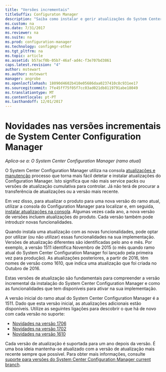 ```yaml
---
title: "Versões incrementais"
titleSuffix: Configuraton Manager
description: "Saiba como instalar e gerir atualizações do System Center Configuration Manager."
ms.custom: na
ms.date: 7/31/2017
ms.reviewer: na
ms.suite: na
ms.prod: configuration-manager
ms.technology: configmgr-other
ms.tgt_pltfrm: na
ms.topic: article
ms.assetid: b57acf0b-05b7-46af-ad4c-f3e707bd3861
caps.latest.revision: "4"
author: mstewart
ms.author: mstewart
manager: angrobe
ms.openlocfilehash: 18090d4602b410e05686daa0237410c8c931ee17
ms.sourcegitcommit: 7fe45ff75f05f7cc03ad021db8119791abe18049
ms.translationtype: MT
ms.contentlocale: pt-PT
ms.lasthandoff: 12/01/2017
---
```

# <a name="whats-new-in-system-center-configuration-manager-incremental-versions"></a>Novidades nas versões incrementais de System Center Configuration Manager

*Aplica-se a: O System Center Configuration Manager (ramo atual)*




 O System Center Configuration Manager utiliza na consola [atualizações e manutenção](/sccm/core/servers/manage/updates) processo que torna mais fácil detetar e instalar atualizações do Configuration Manager. Isto significa que não mais service packs ou versões de atualização cumulativa para controlar. Já não terá de procurar a transferência de atualizações ou a versão mais recente.

 Em vez disso, para atualizar o produto para uma nova versão do ramo atual, utilizar a consola do Configuration Manager para localizar e, em seguida, [instalar atualizações na consola](../../../core/servers/manage/install-in-console-updates.md). Algumas vezes cada ano, a nova versão de versões incluem atualizações do produto. Cada versão também pode introduzir novas funcionalidades.  

 Quando instala uma atualização com as novas funcionalidades, pode optar por utilizar (ou não utilizar) essas funcionalidades na sua implementação. Versões de atualização diferentes são identificadas pelo ano e mês. Por exemplo, a versão 1511 identifica Novembro de 2015 (o mês quando ramo atual do System Center Configuration Manager foi lançado pela primeira vez para produção). As atualizações posteriores, a partir de 2016, têm nomes de versão como 1610, que indica uma atualização que foi criada no Outubro de 2016.

 Estas versões de atualização são fundamentais para compreender a versão incremental da instalação do System Center Configuration Manager e como as funcionalidades que tem disponíveis para ativar na sua implementação.

 A versão inicial do ramo atual do System Center Configuration Manager é a 1511. Dado que esta versão inicial, as atualizações adicionais estão disponíveis. Utilize as seguintes ligações para descobrir o que há de novo com cada versão no suporte:
  - [Novidades na versão 1706](../../../core/plan-design/changes/whats-new-in-version-1706.md)  
  - [Novidades na versão 1702](../../../core/plan-design/changes/whats-new-in-version-1702.md)
  - [Novidades na versão 1610](../../../core/plan-design/changes/whats-new-in-version-1610.md)


 Cada versão de atualização é suportada para um ano depois da versão. É uma boa ideia mantenha-se atualizado com a versão de atualização mais recente sempre que possível. Para obter mais informações, consulte [suporte para versões do System Center Configuration Manager current branch](../../../core/servers/manage/current-branch-versions-supported.md).  
